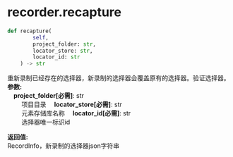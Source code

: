 
# recorder.recapture
```python
def recapture(
        self,
        project_folder: str,
        locator_store: str,
        locator_id: str
    ) -> str
```  

重新录制已经存在的选择器，新录制的选择器会覆盖原有的选择器。验证选择器。
**参数:**  
    &emsp;**project_folder[必需]**: str     
        &emsp;&emsp; 项目目录
    &emsp;**locator_store[必需]**: str     
        &emsp;&emsp; 元素存储库名称
    &emsp;**locator_id[必需]**: str     
        &emsp;&emsp; 选择器唯一标识id

**返回值:**  
    RecordInfo，新录制的选择器json字符串
